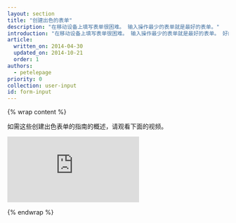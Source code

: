 ```yaml
---
layout: section
title: "创建出色的表单"
description: "在移动设备上填写表单很困难。 输入操作最少的表单就是最好的表单。"
introduction: "在移动设备上填写表单很困难。 输入操作最少的表单就是最好的表单。 好的表单提供有语义的输入类型。 按键应变为与用户的输入类型匹配；用户在日历中选取日期。 让用户了解情况。 验证工具应告诉用户，在提交表单之前他们需要做什么。"
article:
  written_on: 2014-04-30
  updated_on: 2014-10-21
  order: 1
authors:
  - petelepage
priority: 0
collection: user-input
id: form-input
---
```


{% wrap content %}

如需这些创建出色表单的指南的概述，请观看下面的视频。

<div class="media media--video">
  <iframe src="https://www.youtube.com/embed/iYYHRwLqrKM?controls=2&modestbranding=1&showinfo=0&utm-source=crdev-wf" frameborder="0" allowfullscreen=""></iframe>
</div>

{% endwrap %}
